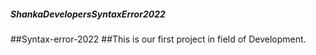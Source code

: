 ##### ShankaDevelopersSyntaxError2022
##Syntax-error-2022
##This is our first project in field of Development.

